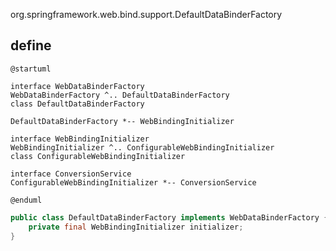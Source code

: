 org.springframework.web.bind.support.DefaultDataBinderFactory

## define

```plantuml
@startuml

interface WebDataBinderFactory
WebDataBinderFactory ^.. DefaultDataBinderFactory
class DefaultDataBinderFactory 

DefaultDataBinderFactory *-- WebBindingInitializer

interface WebBindingInitializer
WebBindingInitializer ^.. ConfigurableWebBindingInitializer
class ConfigurableWebBindingInitializer

interface ConversionService
ConfigurableWebBindingInitializer *-- ConversionService

@enduml
```

```java
public class DefaultDataBinderFactory implements WebDataBinderFactory {
	private final WebBindingInitializer initializer;
}    
```
